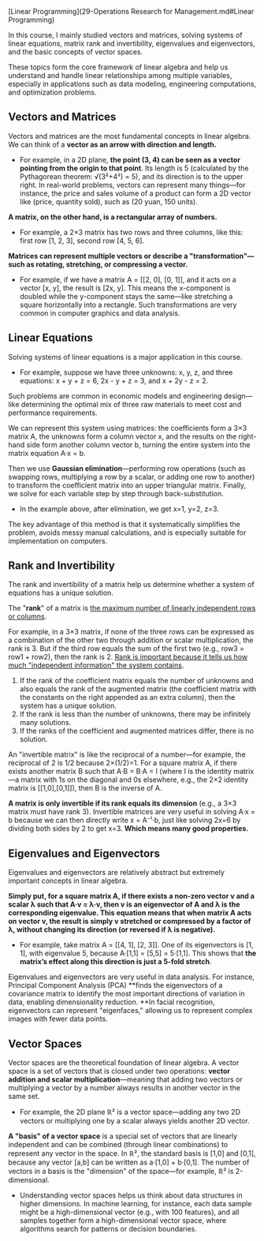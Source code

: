 [Linear Programming](29-Operations Research for Management.md#Linear Programming)

In this course, I mainly studied vectors and matrices, solving systems of linear equations, matrix rank and invertibility, eigenvalues and eigenvectors, and the basic concepts of vector spaces. 

These topics form the core framework of linear algebra and help us understand and handle linear relationships among multiple variables, especially in applications such as data modeling, engineering computations, and optimization problems. 

## Vectors and Matrices

Vectors and matrices are the most fundamental concepts in linear algebra. We can think of a **vector as an arrow with direction and length.** 

- For example, in a 2D plane, **the point (3, 4) can be seen as a vector pointing from the origin to that point**. Its length is 5 (calculated by the Pythagorean theorem: √(3²+4²) = 5), and its direction is to the upper right. In real-world problems, vectors can represent many things—for instance, the price and sales volume of a product can form a 2D vector like (price, quantity sold), such as (20 yuan, 150 units). 

**A matrix, on the other hand, is a rectangular array of numbers.** 

- For example, a 2×3 matrix has two rows and three columns, like this: first row [1, 2, 3], second row [4, 5, 6]. 

**Matrices can represent multiple vectors or describe a "transformation"—such as rotating, stretching, or compressing a vector.** 

- For example, if we have a matrix A = [[2, 0], [0, 1]], and it acts on a vector [x, y], the result is [2x, y]. This means the x-component is doubled while the y-component stays the same—like stretching a square horizontally into a rectangle. Such transformations are very common in computer graphics and data analysis.

## Linear Equations

Solving systems of linear equations is a major application in this course. 

- For example, suppose we have three unknowns: x, y, z, and three equations: x + y + z = 6, 2x - y + z = 3, and x + 2y - z = 2. 

Such problems are common in economic models and engineering design—like determining the optimal mix of three raw materials to meet cost and performance requirements. 

We can represent this system using matrices: the coefficients form a 3×3 matrix A, the unknowns form a column vector x, and the results on the right-hand side form another column vector b, turning the entire system into the matrix equation A·x = b. 

Then we use **Gaussian elimination**—performing row operations (such as swapping rows, multiplying a row by a scalar, or adding one row to another) to transform the coefficient matrix into an upper triangular matrix. Finally, we solve for each variable step by step through back-substitution. 

- In the example above, after elimination, we get x=1, y=2, z=3. 

The key advantage of this method is that it systematically simplifies the problem, avoids messy manual calculations, and is especially suitable for implementation on computers.

## Rank and Invertibility

The rank and invertibility of a matrix help us determine whether a system of equations has a unique solution. 

The "**rank**" of a matrix is <u>the maximum number of linearly independent rows or columns</u>. 

For example, in a 3×3 matrix, if none of the three rows can be expressed as a combination of the other two through addition or scalar multiplication, the rank is 3. But if the third row equals the sum of the first two (e.g., row3 = row1 + row2), then the rank is 2. <u>Rank is important because it tells us how much "independent information" the system contains</u>. 

1. If the rank of the coefficient matrix equals the number of unknowns and also equals the rank of the augmented matrix (the coefficient matrix with the constants on the right appended as an extra column), then the system has a unique solution. 
2. If the rank is less than the number of unknowns, there may be infinitely many solutions.
3. If the ranks of the coefficient and augmented matrices differ, there is no solution. 

An "invertible matrix" is like the reciprocal of a number—for example, the reciprocal of 2 is 1/2 because 2×(1/2)=1. For a square matrix A, if there exists another matrix B such that A·B = B·A = I (where I is the identity matrix—a matrix with 1s on the diagonal and 0s elsewhere, e.g., the 2×2 identity matrix is [[1,0],[0,1]]), then B is the inverse of A. 

**A matrix is only invertible if its rank equals its dimension** (e.g., a 3×3 matrix must have rank 3). Invertible matrices are very useful in solving A·x = b because we can then directly write x = A⁻¹·b, just like solving 2x=6 by dividing both sides by 2 to get x=3. **Which means many good properties.**

## Eigenvalues and Eigenvectors

Eigenvalues and eigenvectors are relatively abstract but extremely important concepts in linear algebra. 

**Simply put, for a square matrix A, if there exists a non-zero vector v and a scalar λ such that A·v = λ·v, then v is an eigenvector of A and λ is the corresponding eigenvalue. This equation means that when matrix A acts on vector v, the result is simply v stretched or compressed by a factor of λ, without changing its direction (or reversed if λ is negative).** 

- For example, take matrix A = [[4, 1], [2, 3]]. One of its eigenvectors is [1, 1], with eigenvalue 5, because A·[1,1] = [5,5] = 5·[1,1]. This shows that **the matrix’s effect along this direction is just a 5-fold stretch**. 

Eigenvalues and eigenvectors are very useful in data analysis. For instance, Principal Component Analysis (PCA) **finds the eigenvectors of a covariance matrix to identify the most important directions of variation in data, enabling dimensionality reduction. **In facial recognition, eigenvectors can represent "eigenfaces," allowing us to represent complex images with fewer data points.

## Vector Spaces

Vector spaces are the theoretical foundation of linear algebra. A vector space is a set of vectors that is closed under two operations: **vector addition and scalar multiplication**—meaning that adding two vectors or multiplying a vector by a number always results in another vector in the same set. 

- For example, the 2D plane ℝ² is a vector space—adding any two 2D vectors or multiplying one by a scalar always yields another 2D vector. 

**A "basis" of a vector space** is a special set of vectors that are linearly independent and can be combined (through linear combinations) to represent any vector in the space. In ℝ², the standard basis is [1,0] and [0,1], because any vector [a,b] can be written as a·[1,0] + b·[0,1]. The number of vectors in a basis is the "dimension" of the space—for example, ℝ² is 2-dimensional. 

- Understanding vector spaces helps us think about data structures in higher dimensions. In machine learning, for instance, each data sample might be a high-dimensional vector (e.g., with 100 features), and all samples together form a high-dimensional vector space, where algorithms search for patterns or decision boundaries.